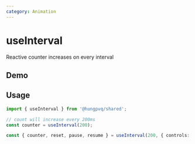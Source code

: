 ```yaml
---
category: Animation
---
```


<script setup>
import Demo from './demo.vue'
</script>

# useInterval

<FunctionInfo fn="useInterval" :frontmatter="$frontmatter" package="Share" />
Reactive counter increases on every interval

## Demo

<DemoContainer>
  <Demo />
</DemoContainer>

## Usage

```js {4}
import { useInterval } from '@hungpvq/shared';

// count will increase every 200ms
const counter = useInterval(200);
```

```ts
const { counter, reset, pause, resume } = useInterval(200, { controls: true });
```
